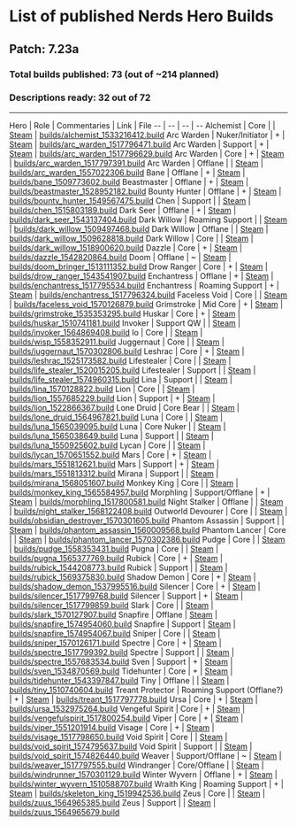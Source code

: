# List of published Nerds Hero Builds

## Patch: 7.23a

### Total builds published: 73 (out of ~214 planned)

### Descriptions ready: 32 out of 72

---

Hero | Role | Commentaries | Link | File
-- | -- | -- | --
Alchemist | Core |  | [Steam](https://steamcommunity.com/sharedfiles/filedetails/?id=1826240453) | [builds/alchemist_1533216412.build](builds/alchemist_1533216412.build)
Arc Warden | Nuker/Initiator | + | [Steam](https://steamcommunity.com/sharedfiles/filedetails/?id=916406164) | [builds/arc_warden_1517796471.build](builds/arc_warden_1517796471.build)
Arc Warden | Support | + | [Steam](https://steamcommunity.com/sharedfiles/filedetails/?id=814024669) | [builds/arc_warden_1517796629.build](builds/arc_warden_1517796629.build)
Arc Warden | Core | + | [Steam](https://steamcommunity.com/sharedfiles/filedetails/?id=917504030) | [builds/arc_warden_1517797391.build](builds/arc_warden_1517797391.build)
Arc Warden | Offlane |  | [Steam](https://steamcommunity.com/sharedfiles/filedetails/?id=1739729044) | [builds/arc_warden_1557022306.build](builds/arc_warden_1517796471.build)
Bane | Offlane | + | [Steam](https://steamcommunity.com/sharedfiles/filedetails/?id=1190692799) | [builds/bane_1509773602.build](builds/bane_1509773602.build)
Beastmaster | Offlane | + | [Steam](https://steamcommunity.com/sharedfiles/filedetails/?id=1459274094) | [builds/beastmaster_1528952182.build](builds/beastmaster_1528952182.build)
Bounty Hunter | Offlane | + | [Steam](https://steamcommunity.com/sharedfiles/filedetails/?id=1658890909) | [builds/bounty_hunter_1549567475.build](builds/bounty_hunter_1549567475.build)
Chen | Support |  | [Steam](https://steamcommunity.com/sharedfiles/filedetails/?id=1288577137) | [builds/chen_1515803189.build](builds/chen_1515803189.build)
Dark Seer | Offlane | + | [Steam](https://steamcommunity.com/sharedfiles/filedetails/?id=1575855657) | [builds/dark_seer_1543137404.build](builds/dark_seer_1543137404.build)
Dark Willow | Roaming Support |  | [Steam](http://steamcommunity.com/sharedfiles/filedetails/?id=1187400450) | [builds/dark_willow_1509497468.build](builds/dark_willow_1509497468.build)
Dark Willow | Offlane |  | [Steam](https://steamcommunity.com/sharedfiles/filedetails/?id=1190695676) | [builds/dark_willow_1509628818.build](builds/dark_willow_1509628818.build)
Dark Willow | Core |  | [Steam](https://steamcommunity.com/sharedfiles/filedetails/?id=1396923037) |  [builds/dark_willow_1518900620.build](builds/dark_willow_1518900620.build)
Dazzle | Core | + | [Steam](https://steamcommunity.com/sharedfiles/filedetails/?id=1572131797) | [builds/dazzle_1542820864.build](builds/dazzle_1542820864.build)
Doom | Offlane | ~ | [Steam](https://steamcommunity.com/sharedfiles/filedetails/?id=1650678243) | [builds/doom_bringer_1513111352.build](builds/doom_bringer_1513111352.build)
Drow Ranger | Core | + | [Steam](https://steamcommunity.com/sharedfiles/filedetails/?id=1584779697) | [builds/drow_ranger_1543541907.build](builds/drow_ranger_1543541907.build)
Enchantress | Offlane | + | [Steam](https://steamcommunity.com/sharedfiles/filedetails/?id=704639984) | [builds/enchantress_1517795534.build](builds/enchantress_1517795534.build)
Enchantress | Roaming Support | + | [Steam](https://steamcommunity.com/sharedfiles/filedetails/?id=782292474) | [builds/enchantress_1517796324.build](builds/enchantress_1517796324.build)
Faceless Void | Core |  | [Steam](https://steamcommunity.com/sharedfiles/filedetails/?id=1879546300) | [builds/faceless_void_1570126879.build](builds/faceless_void_1570126879.build)
Grimstroke | Mid Core | + | [Steam](https://steamcommunity.com/sharedfiles/filedetails/?id=1534949762) | [builds/grimstroke_1535353295.build](builds/grimstroke_1535353295.build)
Huskar | Core | + | [Steam](https://steamcommunity.com/sharedfiles/filedetails/?id=1201608892) | [builds/huskar_1510741181.build](builds/huskar_1510741181.build)
Invoker | Support QW |  | [Steam](https://steamcommunity.com/sharedfiles/filedetails/?id=1826258386) | [builds/invoker_1564869408.build](builds/invoker_1564869408.build)
Io | Core |  | [Steam](https://steamcommunity.com/sharedfiles/filedetails/?id=1853146030) | [builds/wisp_1558352911.build](builds/wisp_1558352911.build)
Juggernaut | Core |  | [Steam](https://steamcommunity.com/sharedfiles/filedetails/?id=1885726258) | [builds/juggernaut_1570302806.build](builds/juggernaut_1570302806.build)
Leshrac | Core | + | [Steam](https://steamcommunity.com/sharedfiles/filedetails/?id=1401022207) | [builds/leshrac_1525173582.build](builds/leshrac_1525173582.build)
Lifestealer | Core |  | [Steam](https://steamcommunity.com/sharedfiles/filedetails/?id=1318136390) | [builds/life_stealer_1520015205.build](builds/life_stealer_1520015205.build)
Lifestealer | Support |  | [Steam](https://steamcommunity.com/sharedfiles/filedetails/?id=1922924099) | [builds/life_stealer_1574960315.build](builds/life_stealer_1574960315.build)
Lina | Support |  | [Steam](https://steamcommunity.com/sharedfiles/filedetails/?id=1879573325) | [builds/lina_1570128822.build](lina_1570128822.build)
Lion | Core |  | [Steam](https://steamcommunity.com/sharedfiles/filedetails/?id=1739757772) | [builds/lion_1557685229.build](builds/lion_1557685229.build)
Lion | Support | + | [Steam](https://steamcommunity.com/sharedfiles/filedetails/?id=1352342730) | [builds/lion_1522866367.build](builds/lion_1522866367.build)
Lone Druid | Core Bear |  | [Steam](https://steamcommunity.com/sharedfiles/filedetails/?id=1826260173) | [builds/lone_druid_1564967821.build](builds/lone_druid_1564967821.build)
Luna | Core | | [Steam](https://steamcommunity.com/sharedfiles/filedetails/?id=1826278888) | [builds/luna_1565039095.build](builds/luna_1565039095.build)
Luna | Core Nuker | | [Steam](https://steamcommunity.com/sharedfiles/filedetails/?id=1826272526) | [builds/luna_1565038649.build](builds/luna_1565038649.build)
Luna | Support |  | [Steam](https://steamcommunity.com/sharedfiles/filedetails/?id=1826262090) | [builds/luna_1550925602.build](builds/luna_1550925602.build)
Lycan | Core |  | [Steam](https://steamcommunity.com/sharedfiles/filedetails/?id=1885725635) | [builds/lycan_1570651552.build](builds/lycan_1570651552.build)
Mars | Core | + | [Steam](https://steamcommunity.com/sharedfiles/filedetails/?id=1674151420) | [builds/mars_1551812621.build](builds/mars_1551812621.build)
Mars | Support | + | [Steam](https://steamcommunity.com/sharedfiles/filedetails/?id=1674165875) | [builds/mars_1551813312.build](builds/mars_1551813312.build)
Mirana | Support |  | [Steam](https://steamcommunity.com/sharedfiles/filedetails/?id=1859824958) | [builds/mirana_1568051607.build](builds/mirana_1568051607.build)
Monkey King | Core |  | [Steam](https://steamcommunity.com/sharedfiles/filedetails/?id=1859824659) | [builds/monkey_king_1565584957.build](builds/monkey_king_1565584957.build)
Morphling | Support/Offlane | + | [Steam](https://steamcommunity.com/sharedfiles/filedetails/?id=916801192) | [builds/morphling_1517800581.build](builds/morphling_1517800581.build)
Night Stalker | Offlane |  | [Steam](https://steamcommunity.com/sharedfiles/filedetails/?id=1859825400) | [builds/night_stalker_1568122408.build](builds/night_stalker_1568122408.build)
Outworld Devourer | Core |  | [Steam](https://steamcommunity.com/sharedfiles/filedetails/?id=1885725152) | [builds/obsidian_destroyer_1570301605.build](builds/obsidian_destroyer_1570301605.build)
Phantom Assassin | Support |  | [Steam](https://steamcommunity.com/sharedfiles/filedetails/?id=1853144623) | [builds/phantom_assassin_1560009568.build](builds/phantom_assassin_1560009568.build)
Phantom Lancer | Core |  | [Steam](https://steamcommunity.com/sharedfiles/filedetails/?id=1885724445) | [builds/phantom_lancer_1570302386.build](builds/phantom_lancer_1570302386.build)
Pudge | Core |  | [Steam](https://steamcommunity.com/sharedfiles/filedetails/?id=1750985856) | [builds/pudge_1558353431.build](builds/pudge_1558353431.build)
Pugna | Core |  | [Steam](https://steamcommunity.com/sharedfiles/filedetails/?id=1853143269) | [builds/pugna_1565377769.build](builds/pugna_1565377769.build)
Rubick | Core | + | [Steam](https://steamcommunity.com/sharedfiles/filedetails/?id=1609326506) | [builds/rubick_1544208773.build](builds/rubick_1544208773.build)
Rubick | Support |  | [Steam](https://steamcommunity.com/sharedfiles/filedetails/?id=1885723430) | [builds/rubick_1569375830.build](builds/rubick_1569375830.build)
Shadow Demon | Core | + | [Steam](https://steamcommunity.com/sharedfiles/filedetails/?id=1609337231) | [builds/shadow_demon_1537995516.build](builds/shadow_demon_1537995516.build)
Silencer | Core | + | [Steam](https://steamcommunity.com/sharedfiles/filedetails/?id=917140515) | [builds/silencer_1517799768.build](builds/silencer_1517799768.build)
Silencer | Support | + | [Steam](https://steamcommunity.com/sharedfiles/filedetails/?id=905824211) | [builds/silencer_1517799859.build](builds/silencer_1517799859.build)
Slark | Core |  | [Steam](https://steamcommunity.com/sharedfiles/filedetails/?id=1879560305) | [builds/slark_1570127907.build](slark_1570127907.build)
Snapfire | Offlane |  [Steam](https://steamcommunity.com/sharedfiles/filedetails/?id=1923630478) | [builds/snapfire_1574954060.build](builds/snapfire_1574954060.build)
Snapfire | Support | [Steam](https://steamcommunity.com/sharedfiles/filedetails/?id=1922972240) | [builds/snapfire_1574954067.build](builds/snapfire_1574954067.build)
Sniper | Core |  | [Steam](https://steamcommunity.com/sharedfiles/filedetails/?id=1879536271) | [builds/sniper_1570126171.build](builds/sniper_1570126171.build)
Spectre | Core | + | [Steam](https://steamcommunity.com/sharedfiles/filedetails/?id=836049799) | [builds/spectre_1517799392.build](builds/spectre_1517799392.build)
Spectre | Support |  | [Steam](https://steamcommunity.com/sharedfiles/filedetails/?id=1739726188) | [builds/spectre_1557683534.build](builds/spectre_1557683534.build)
Sven | Support | + | [Steam](https://steamcommunity.com/sharedfiles/filedetails/?id=1594812320) | [builds/sven_1534870569.build](builds/sven_1534870569.build)
Tidehunter | Core | + | [Steam](https://steamcommunity.com/sharedfiles/filedetails/?id=1593487437) | [builds/tidehunter_1543397847.build](builds/tidehunter_1543397847.build)
Tiny | Offlane |  | [Steam](https://steamcommunity.com/sharedfiles/filedetails/?id=1201609040) | [builds/tiny_1510740604.build](builds/tiny_1510740604.build)
Treant Protector | Roaming Support (Offlane?) | + | [Steam](https://steamcommunity.com/sharedfiles/filedetails/?id=917506257) | [builds/treant_1517797778.build](builds/treant_1517797778.build)
Ursa | Core | + | [Steam](https://steamcommunity.com/sharedfiles/filedetails/?id=1472044989) | [builds/ursa_1532975264.build](builds/ursa_1532975264.build)
Vengeful Spirit | Core | + | [Steam](http://steamcommunity.com/sharedfiles/filedetails/?id=906051803) | [builds/vengefulspirit_1517800254.build](builds/vengefulspirit_1517800254.build)
Viper | Core | + | [Steam](https://steamcommunity.com/sharedfiles/filedetails/?id=1669280746) | [builds/viper_1551201914.build](builds/viper_1551201914.build)
Visage | Core | + | [Steam](http://steamcommunity.com/sharedfiles/filedetails/?id=836044023) | [builds/visage_1517798650.build](builds/visage_1517798650.build)
Void Spirit | Core |  | [Steam](https://steamcommunity.com/sharedfiles/filedetails/?id=1921591322) | [builds/void_spirit_1574795637.build](builds/void_spirit_1574795637.build)
Void Spirit | Support |  | [Steam](https://steamcommunity.com/sharedfiles/filedetails/?id=1921841646) | [builds/void_spirit_1574826440.build](builds/void_spirit_1574826440.build)
Weaver | Support/Offlane | ~ | [Steam](http://steamcommunity.com/sharedfiles/filedetails/?id=814033002) | [builds/weaver_1517797555.build](builds/weaver_1517797555.build)
Windranger | Core/Offlane |  | [Steam](https://steamcommunity.com/sharedfiles/filedetails/?id=1885697295) | [builds/windrunner_1570301129.build](builds/windrunner_1570301129.build)
Winter Wyvern | Offlane | + | [Steam](http://steamcommunity.com/sharedfiles/filedetails/?id=1201608995) | [builds/winter_wyvern_1510588707.build](builds/winter_wyvern_1510588707.build)
Wraith King | Roaming Support | + | [Steam](https://steamcommunity.com/sharedfiles/filedetails/?id=1319304803) | [builds/skeleton_king_1519942536.build](builds/skeleton_king_1519942536.build)
Zeus | Core |  | [Steam](https://steamcommunity.com/sharedfiles/filedetails/?id=1826263668) | [builds/zuus_1564965385.build](builds/zuus_1564965385.build)
Zeus | Support |  | [Steam](https://steamcommunity.com/sharedfiles/filedetails/?id=1826265178) | [builds/zuus_1564965679.build](builds/zuus_1564965679.build)
